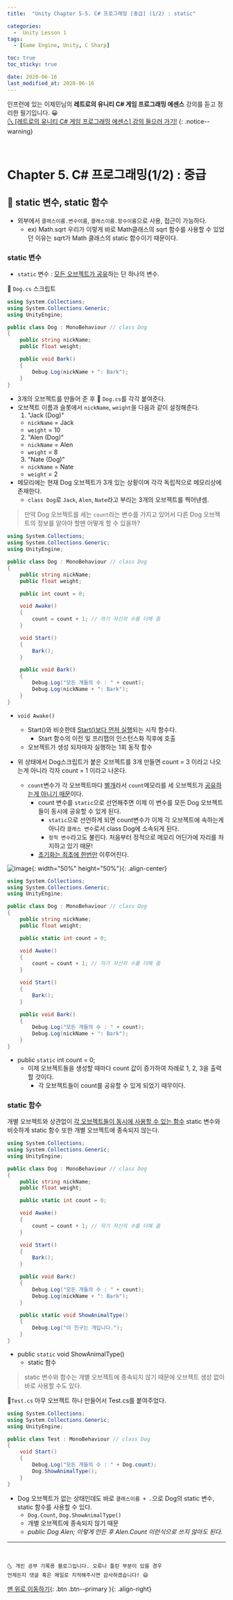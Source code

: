 ```yaml
---
title:  "Unity Chapter 5-5. C# 프로그래밍 [중급] (1/2) : static" 

categories:
  -  Unity Lesson 1 
tags:
  - [Game Engine, Unity, C Sharp]

toc: true
toc_sticky: true

date: 2020-06-16
last_modified_at: 2020-06-16
---
```


인프런에 있는 이제민님의 **레트로의 유니티 C# 게임 프로그래밍 에센스** 강의를 듣고 정리한 필기입니다. 😀  
[🌜 [레트로의 유니티 C# 게임 프로그래밍 에센스] 강의 들으러 가기!](https://www.inflearn.com/course/%EC%9C%A0%EB%8B%88%ED%8B%B0-%EA%B2%8C%EC%9E%84-%ED%94%84%EB%A1%9C%EA%B7%B8%EB%9E%98%EB%B0%8D-%EC%97%90%EC%84%BC%EC%8A%A4)
{: .notice--warning}

<br>

# Chapter 5. C# 프로그래밍(1/2) : 중급 

## 🔔 static 변수, static 함수
- 외부에서 `클래스이름.변수이름`, `클래스이름.함수이름`으로 사용, 접근이 가능하다.
  - ex) Math.sqrt 우리가 이렇게 바로 Math클래스의 sqrt 함수를 사용할 수 있었던 이유는 sqrt가 Math 클래스의 static 함수이기 때문이다.

### static 변수
- `static` 변수 : <u>모든 오브젝트가 공유</u>하는 단 하나의 변수.


📜 `Dog.cs` 스크립트 

```c#
using System.Collections;
using System.Collections.Generic;
using UnityEngine;

public class Dog : MonoBehaviour // class Dog
{
    public string nickName;
    public float weight;

    public void Bark()
    {
        Debug.Log(nickName + ": Bark");
    }
}
```
- 3개의 오브젝트를 만들어 준 후 📜 `Dog.cs`를 각각 붙여준다.
- 오브젝트 이름과 슬롯에서 `nickName`, `weight`을 다음과 같이 설정해준다.
  1. "Jack (Dog)"
    - `nickName` = Jack
    - `weight` = 10
  2. "Alen (Dog)"
    - `nickName` = Alen
    - `weight` = 8
  3. "Nate (Dog)"
    - `nickName` = Nate
    - `weight` = 2
- 메모리에는 현재 Dog 오브젝트가 3개 있는 상황이며 각각 독립적으로 메모리상에 존재한다.
  - `class Dog`로 `Jack`, `Alen`, `Nate`라고 부리는 3개의 오브젝트를 찍어낸셈.

> 만약 Dog 오브젝트를 세는 `count`라는 변수를 가지고 있어서 다른 Dog 오브젝트의 정보를 알아야 할땐 어떻게 할 수 있을까?

```c#
using System.Collections;
using System.Collections.Generic;
using UnityEngine;

public class Dog : MonoBehaviour // class Dog
{
    public string nickName;
    public float weight;

    public int count = 0;

    void Awake()
    {
        count = count + 1; // 자기 자신의 수를 더해 줌
    }

    void Start()
    {
        Bark();
    }

    public void Bark()
    {
        Debug.Log("모든 개들의 수 : " + count);
        Debug.Log(nickName + ": Bark");
    }
}
```
- `void Awake()`
  - Start()와 비슷한데 <u>Start()보다 먼저 실행</u>되는 시작 함수다.
    - Start 함수의 이전 및 프리팹의 인스턴스화 직후에 호출
  - 오브젝트가 생성 되자마자 실행하는 1회 동작 함수

- 위 상태에서 Dog스크립트가 붙은 오브젝트를 3개 만들면 count = 3 이라고 나오는게 아니라 각자 count = 1 이라고 나온다.
  - `count`변수가 각 오브젝트마다 <u>별개</u>라서 `count`메모리를 세 오브젝트가 <u>공유하는게 아니기 때문</u>이다.
    - count 변수를 `static`으로 선언해주면 이제 이 변수를 모든 Dog 오브젝트들이 동시에 공유할 수 있게 된다. 
      - `static`으로 선언하게 되면 count변수가 이제 각 오브젝트에 속하는게 아니라 `클래스 변수`로서 class Dog에 소속되게 된다. 
      - `정적 변수`라고도 불린다. 처음부터 정적으로 메모리 어딘가에 자리를 차지하고 있기 때문! 
    - <u>초기화는 최초에 한번만</u> 이루어진다. 

![image](https://user-images.githubusercontent.com/42318591/84738114-439d2d80-afe4-11ea-9cf0-3c3e6fd64350.png){: width="50%" height="50%"}{: .align-center}

```c#
using System.Collections;
using System.Collections.Generic;
using UnityEngine;

public class Dog : MonoBehaviour // class Dog
{
    public string nickName;
    public float weight;

    public static int count = 0;

    void Awake()
    {
        count = count + 1; // 자기 자신의 수를 더해 줌
    }

    void Start()
    {
        Bark();
    }

    public void Bark()
    {
        Debug.Log("모든 개들의 수 : " + count);
        Debug.Log(nickName + ": Bark");
    }
}
```

- public `static` int count = 0;
  - 이제 오브젝트들을 생성할 때마다 count 값이 증가하여 차례로 1, 2, 3을 출력할 것이다. 
    - 각 오브젝트들이 count를 공유할 수 있게 되었기 때무이다.


### static 함수
개별 오브젝트와 상관없이 <u>각 오브젝트들이 동시에 사용할 수 있는 함수</u> static 변수와 비슷하게 static 함수 또한 개별 오브젝트에 종속되지 않는다.

```c#
using System.Collections;
using System.Collections.Generic;
using UnityEngine;

public class Dog : MonoBehaviour // class Dog
{
    public string nickName;
    public float weight;

    public static int count = 0;

    void Awake()
    {
        count = count + 1; // 자기 자신의 수를 더해 줌
    }

    void Start()
    {
        Bark();
    }

    public void Bark()
    {
        Debug.Log("모든 개들의 수 : " + count);
        Debug.Log(nickName + ": Bark");
    }

    public static void ShowAnimalType()
    {
        Debug.Log("이 친구는 개입니다.");
    }
}
```

- public `static` void ShowAnimalType()
  - static 함수

> static 변수와 함수는 개별 오브젝트에 종속되지 않기 때문에 오브젝트 생성 없이 바로 사용할 수도 있다.

📜`Test.cs` 아무 오브젝트 하나 만들어서 Test.cs를 붙여주었다. 

```c#
using System.Collections;
using System.Collections.Generic;
using UnityEngine;

public class Test : MonoBehaviour // class Dog
{
    void Start()
    {
        Debug.Log("모든 개들의 수 : " + Dog.count);
        Dog.ShowAnimalType();
    }
}
```
- Dog 오브젝트가 없는 상태인데도 바로 `클래스이름 + .`으로 Dog의 static 변수, static 함수를 사용할 수 있다. 
  - `Dog.Count`, `Dog.ShowAnimalType()`
  - 개별 오브젝트에 종속되지 않기 때문
  - *public Dog Alen; 이렇게 만든 후 Alen.Count 이런식으로 쓰지 않아도 된다.* 

***
<br>

    🌜 개인 공부 기록용 블로그입니다. 오류나 틀린 부분이 있을 경우 
    언제든지 댓글 혹은 메일로 지적해주시면 감사하겠습니다! 😄

[맨 위로 이동하기](#){: .btn .btn--primary }{: .align-right}